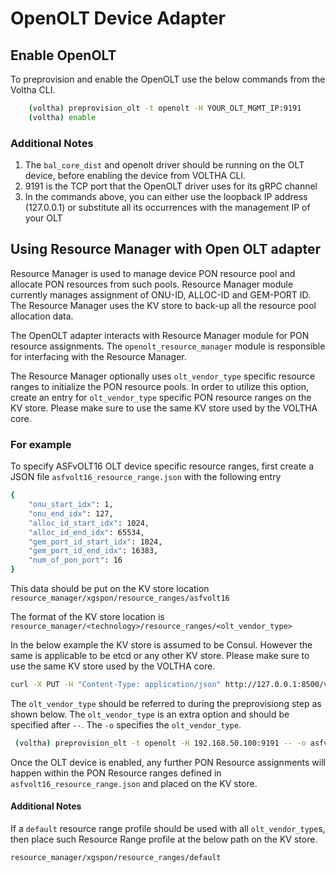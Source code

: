 # OpenOLT Device Adapter

## Enable OpenOLT
To preprovision and enable the OpenOLT use the below commands from the Voltha CLI. 
```bash
    (voltha) preprovision_olt -t openolt -H YOUR_OLT_MGMT_IP:9191
    (voltha) enable
```

### Additional Notes
1. The `bal_core_dist` and openolt driver should be running on the OLT device, before enabling the device from VOLTHA CLI.
2. 9191 is the TCP port that the OpenOLT driver uses for its gRPC channel
3. In the commands above, you can either use the loopback IP address (127.0.0.1) or substitute all its occurrences with the management IP of your OLT 

## Using Resource Manager with Open OLT adapter
Resource Manager is used to manage device PON resource pool and allocate PON resources
from such pools. Resource Manager module currently manages assignment of ONU-ID, ALLOC-ID and GEM-PORT ID.
The Resource Manager uses the KV store to back-up all the resource pool allocation data.

The OpenOLT adapter interacts with Resource Manager module for PON resource assignments.
The `openolt_resource_manager` module is responsible for interfacing with the Resource Manager.

The Resource Manager optionally uses `olt_vendor_type` specific resource ranges to initialize the PON resource pools.
In order to utilize this option, create an entry for `olt_vendor_type` specific PON resource ranges on the KV store.
Please make sure to use the same KV store used by the VOLTHA core.

### For example
To specify ASFvOLT16 OLT device specific resource ranges, first create a JSON file `asfvolt16_resource_range.json` with the following entry
```bash
{
    "onu_start_idx": 1,
    "onu_end_idx": 127,
    "alloc_id_start_idx": 1024,
    "alloc_id_end_idx": 65534,
    "gem_port_id_start_idx": 1024,
    "gem_port_id_end_idx": 16383,
    "num_of_pon_port": 16
}
```
This data should be put on the KV store location `resource_manager/xgspon/resource_ranges/asfvolt16`

The format of the KV store location is `resource_manager/<technology>/resource_ranges/<olt_vendor_type>` 

In the below example the KV store is assumed to be Consul. However the same is applicable to be etcd or any other KV store.
Please make sure to use the same KV store used by the VOLTHA core.
```bash
curl -X PUT -H "Content-Type: application/json" http://127.0.0.1:8500/v1/kv/resource_manager/xgspon/resource_ranges/asfvolt16 -d @./asfvolt16_resource_range.json 
```

The `olt_vendor_type` should be referred to during the preprovisiong step as shown below. The `olt_vendor_type` is an extra option and
should be specified after `--`. The `-o` specifies the `olt_vendor_type`. 

```bash
 (voltha) preprovision_olt -t openolt -H 192.168.50.100:9191 -- -o asfvolt16
```

Once the OLT device is enabled, any further PON Resource assignments will happen within the PON Resource ranges defined
in `asfvolt16_resource_range.json` and placed on the KV store.

#### Additional Notes
If a `default` resource range profile should be used with all `olt_vendor_type`s, then place such Resource Range profile
at the below path on the KV store. 
```bash
resource_manager/xgspon/resource_ranges/default
```

